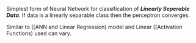 Simplest form of Neural Network for classification of _**Linearly Seperable Data**_.
If data is a linearly separable class then the perceptron converges.

Similar to [[ANN and Linear Regression) model and Linear [[Activation Functions) used can vary.